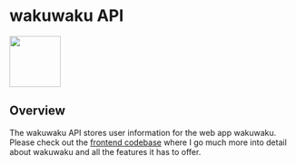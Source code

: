# **wakuwaku API**

<img src="https://cdn.jsdelivr.net/gh/devicons/devicon/icons/rails/rails-plain-wordmark.svg" height="90"/>

## **Overview**

The wakuwaku API stores user information for the web app wakuwaku. Please check out the [frontend codebase](https://github.com/rookim/wakuwaku-frontend) where I go much more into detail about wakuwaku and all the features it has to offer.
